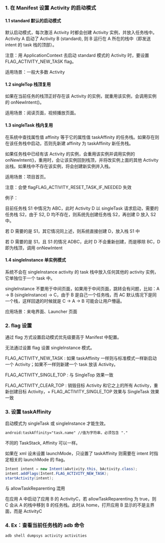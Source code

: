### 1. 在 Manifest 设置 Activity 的启动模式

#### 1.1 standard 默认的启动模式

默认启动模式，每次激活 Activity 时都会创建 Activity 实例，并放入任务栈中。Activity A 启动了 Activity B (standard), 则 B 运行在 A 所在的栈中（即发送 intent 的 task 栈的顶部）。

注意：用 ApplicationContext 去启动 standard 模式的 Activity 时，要设置 FLAG_ACTIVITY_NEW_TASK flag。

适用场景：一般大多数 Activity

#### 1.2 singleTop 栈顶复用

如果在当前任务的栈顶正好存在该 Activity 的实例，就重用该实例，会调用实例的 onNewIntent()。

适用场景：阅读页面，视频播放页面。

#### 1.3 singleTask 栈内复用

在系统中查找属性值 affinity 等于它的属性值 taskAffinity 的任务栈。如果存在则在该任务栈中启动，否则先新建 affinity 为 taskAffinity 新任务栈。

如果任务栈中已经有该 Activity 的实例，会重用该实例并调用实例的 onNewIntent()，重用时，会让该实例回到栈顶，并将改实例上面的其他 Activity 出栈。如果栈中不存在该实例，将会创建新实例并入栈。

适用场景：项目首页。

注意：会使 flagFLAG_ACTIVITY_RESET_TASK_IF_NEEDED 失效

例子：

目前任务栈 S1 中情况为 ABC，此时 Activity D 以 singleTask 请求启动，需要的任务栈 S2，由于 S2, D 均不存在，则系统先创建任务栈 S2，再创建 D 放入 S2 中。

若 D 需要的是 S1，其它情况同上述，则系统直接创建 D，放入栈 S1 中

若 D 需要的是 S1，且 S1 的情况 ADBC，此时 D 不会重新创建，而是移除 BC，D 即为栈顶，调用 onNewIntent

#### 1.4 singleInstance 单实例模式

系统不会在 singleInstance activity 的 task 栈中放入任何其他的 activity 实例，它单独位于一个 task 中。

singleInstance 不要用于中间页面，如果用于中间页面，跳转会有问题，比如：A -> B (singleInstance) -> C，由于 B 是自己一个任务栈，而 AC 默认情况下是同一个栈，这样回退的时候就是 C -> A -> B 可能会让用户懵逼。

应用场景：来电界面、Launcher 页面

### 2. flag 设置

通过 flag 方式设置启动模式优先级要高于 Manifest 中配置。

无法通过设置 flag 设置 singleInstance 模式。

FLAG_ACTIVITY_NEW_TASK : 如果 taskAffinity 一样则与标准模式一样新启动一个 Activity；如果不一样则新建一个 task 放该 Activity。

FLAG_ACTIVITY_SINGLE_TOP : 与 SingleTop 效果一致

FLAG_ACTIVITY_CLEAR_TOP : 销毁目标 Activity 和它之上的所有 Activity，重新创建目标 Activity，+ FLAG_ACTIVITY_SINGLE_TOP 效果与 SingleTask 效果一致

### 3. 设置 taskAffinity

启动模式为 singleTask 或 singleInstance 才能生效。

```html
android:taskAffinity="task.name" //值为字符串，必须包含 "."
```
不同的 TaskStack, Affinity 可以一样。

如果在 xml 设未设置 launchMode，只设置了 taskAffinity 则需要在 intent 时指定相关的 launchMode 的 flag。

```java
Intent intent = new Intent(aAvtivity.this, bActivity.class);
intent.addFlags(Intent.FLAG_ACTIVITY_NEW_TASK);
startActivity(intent);
```

与 allowTaskReparenting 混用

在应用 A 中启动了应用 B 的 ActivityC，若 allowTaskReparenting 为 true，则 C 会从 A 的栈中移到 B 的任务栈。此时从 home，打开应用 B 显示的不是主界面，而是 ActivityC

### 4. Ex：查看当前任务栈的 adb 命令 

```shell
adb shell dumpsys activity activities
```
